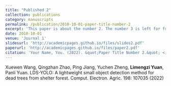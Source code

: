 ```yaml
---
title: "Published 2"
collection: publications
category: manuscripts
permalink: /publication/2010-10-01-paper-title-number-2
excerpt: 'This paper is about the number 2. The number 3 is left for future work.'
date: 2010-10-01
venue: 'Journal 1'
slidesurl: 'http://academicpages.github.io/files/slides2.pdf'
paperurl: 'http://academicpages.github.io/files/paper2.pdf'
citation: 'Your Name, You. (2022). &quot;Paper Title Number 2.&quot; <i>Comput. Electron. Agric. 198: 107035</i>. 1(2).'
---
```


Xuewen Wang, Qingzhan Zhao, Ping Jiang, Yuchen Zheng, **Limengzi Yuan**, Panli Yuan. LDS-YOLO: A lightweight small object detection method for dead trees from shelter forest. Comput. Electron. Agric. 198: 107035 (2022)
